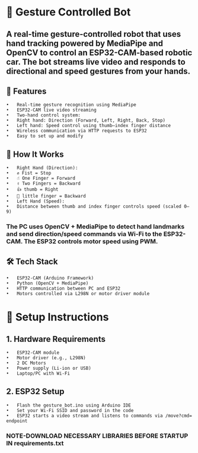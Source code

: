 # 🤖 Gesture Controlled Bot

## A real-time gesture-controlled robot that uses hand tracking powered by MediaPipe and OpenCV to control an ESP32-CAM-based robotic car. The bot streams live video and responds to directional and speed gestures from your hands.

## 🚀 Features
	•	Real-time gesture recognition using MediaPipe
	•	ESP32-CAM live video streaming
	•	Two-hand control system:
	•	Right hand: Direction (Forward, Left, Right, Back, Stop)
	•	Left hand: Speed control using thumb–index finger distance
	•	Wireless communication via HTTP requests to ESP32
	•	Easy to set up and modify
## 🧠 How It Works
	•	Right Hand (Direction):
	•	✊ Fist = Stop
	•	☝️ One Finger = Forward
	•	✌️ Two Fingers = Backward
	•	👍 thumb = Right
	•	🤙 little finger = Backward
	•	Left Hand (Speed):
	•	Distance between thumb and index finger controls speed (scaled 0–9)

### The PC uses OpenCV + MediaPipe to detect hand landmarks and send direction/speed commands via Wi-Fi to the ESP32-CAM. The ESP32 controls motor speed using PWM.

## 🛠️ Tech Stack
	•	ESP32-CAM (Arduino Framework)
	•	Python (OpenCV + MediaPipe)
	•	HTTP communication between PC and ESP32
	•	Motors controlled via L298N or motor driver module

# 🔧 Setup Instructions

## 1. Hardware Requirements
	•	ESP32-CAM module
	•	Motor driver (e.g., L298N)
	•	2 DC Motors
	•	Power supply (Li-ion or USB)
	•	Laptop/PC with Wi-Fi

## 2. ESP32 Setup
	•	Flash the gesture_bot.ino using Arduino IDE
	•	Set your Wi-Fi SSID and password in the code
	•	ESP32 starts a video stream and listens to commands via /move?cmd= endpoint
 ### NOTE-DOWNLOAD NECESSARY LIBRARIES BEFORE STARTUP IN requirements.txt
